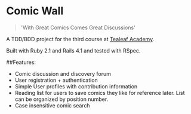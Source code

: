 Comic Wall
===
> 'With Great Comics Comes Great Discussions'

A TDD/BDD project for the third course at [Tealeaf Academy](http://gotealeaf.com).

Built with Ruby 2.1 and Rails 4.1 and tested with RSpec.

##Features:

- Comic discussion and discovery forum
- User registration + authentication
- Simple User profiles with contribution information
- Reading list for users to save comics they like for reference later. List can be organized by position number.
- Case insensitive comic search

